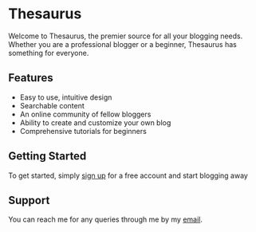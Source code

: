 # Thesaurus
Welcome to Thesaurus, the premier source for all your blogging needs. Whether you are a professional blogger or a beginner, Thesaurus has something for everyone.

## Features

- Easy to use, intuitive design
- Searchable content
- An online community of fellow bloggers
- Ability to create and customize your own blog
- Comprehensive tutorials for beginners

## Getting Started

To get started, simply [sign up](https://thesaurus-nu.vercel.app/auth) for a free account and start blogging away

## Support

You can reach me for any queries through me by my [email](nishitkirani2020@gmail.com).


